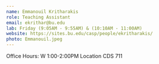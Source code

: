 ```yaml
---
name: Emmanouil Kritharakis
role: Teaching Assistant 
email: ekrithar@bu.edu
lab: Friday (9:05AM - 9:55AM) & (10:10AM - 11:00AM)
website: https://sites.bu.edu/casp/people/ekritharakis/
photo: Emmanouil.jpeg
---
```


Office Hours: W 1:00-2:00PM Location CDS 711
